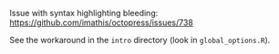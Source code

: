 Issue with syntax highlighting bleeding:
https://github.com/imathis/octopress/issues/738

See the workaround in the `intro` directory (look in `global_options.R`).

